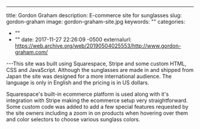 ---

title: Gordon Graham
description: E-commerce site for sunglasses
slug: gordon-graham
image: gordon-graham-site.jpg
keywords: ""
categories:

- ""
- ""
  date: 2017-11-27 22:26:09 -0500
  externalurl: https://web.archive.org/web/20190504025553/http://www.gordon-graham.com/

---This site was built using Squarespace, Stripe and some custom HTML, CSS and JavaScript. Although the sunglasses are made in and shipped from Japan the site was designed for a more international audience. The language is only in English and the pricing is in US dollars.

Squarespace's built-in ecommerce platform is used along with it's integration with Stripe making the ecommerce setup very straightforward. Some custom code was added to add a few special features requested by the site owners including a zoom in on products when hovering over them and color selectors to choose various sunglass colors.
